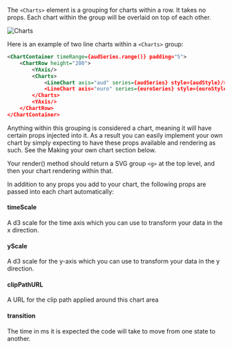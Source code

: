 
The `<Charts>` element is a grouping for charts within a row. It takes no props. Each chart within the group will be overlaid on top of each other.

![Charts](../../docs/charts.png "Charts")

Here is an example of two line charts within a `<Charts>` group:

```xml
<ChartContainer timeRange={audSeries.range()} padding="5">
    <ChartRow height="200">
        <YAxis/>
        <Charts>
            <LineChart axis="aud" series={audSeries} style={audStyle}/>
            <LineChart axis="euro" series={euroSeries} style={euroStyle}/>
        </Charts>
        <YAxis/>
    </ChartRow>
</ChartContainer>
```

Anything within this grouping is considered a chart, meaning it will have certain props injected into it. As a result you can easily implement your own chart by simply expecting to have these props available and rendering as such. See the Making your own chart section below.

Your render() method should return a SVG group `<g>` at the top level, and then your chart rendering within that.

In addition to any props you add to your chart, the following props are passed into each chart automatically:

#### timeScale

A d3 scale for the time axis which you can use to transform your data in the x direction.

#### yScale

A d3 scale for the y-axis which you can use to transform your data in the y direction.

#### clipPathURL

A URL for the clip path applied around this chart area

#### transition

The time in ms it is expected the code will take to move from one state to another.



